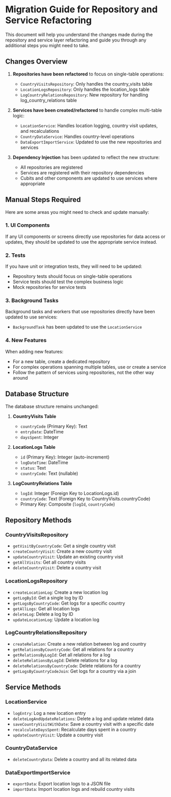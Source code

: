 # Migration Guide for Repository and Service Refactoring

This document will help you understand the changes made during the repository and service layer refactoring and guide you through any additional steps you might need to take.

## Changes Overview

1. **Repositories have been refactored** to focus on single-table operations:
   - `CountryVisitsRepository`: Only handles the country_visits table
   - `LocationLogsRepository`: Only handles the location_logs table
   - `LogCountryRelationsRepository`: New repository for handling log_country_relations table

2. **Services have been created/refactored** to handle complex multi-table logic:
   - `LocationService`: Handles location logging, country visit updates, and recalculations
   - `CountryDataService`: Handles country-level operations
   - `DataExportImportService`: Updated to use the new repositories and services

3. **Dependency Injection** has been updated to reflect the new structure:
   - All repositories are registered
   - Services are registered with their repository dependencies
   - Cubits and other components are updated to use services where appropriate

## Manual Steps Required

Here are some areas you might need to check and update manually:

### 1. UI Components

If any UI components or screens directly use repositories for data access or updates, they should be updated to use the appropriate service instead.

### 2. Tests

If you have unit or integration tests, they will need to be updated:
- Repository tests should focus on single-table operations
- Service tests should test the complex business logic
- Mock repositories for service tests

### 3. Background Tasks

Background tasks and workers that use repositories directly have been updated to use services:
- `BackgroundTask` has been updated to use the `LocationService`

### 4. New Features

When adding new features:
- For a new table, create a dedicated repository
- For complex operations spanning multiple tables, use or create a service
- Follow the pattern of services using repositories, not the other way around

## Database Structure

The database structure remains unchanged:

1. **CountryVisits Table**
   - `countryCode` (Primary Key): Text
   - `entryDate`: DateTime
   - `daysSpent`: Integer

2. **LocationLogs Table**
   - `id` (Primary Key): Integer (auto-increment)
   - `logDateTime`: DateTime
   - `status`: Text
   - `countryCode`: Text (nullable)

3. **LogCountryRelations Table**
   - `logId`: Integer (Foreign Key to LocationLogs.id)
   - `countryCode`: Text (Foreign Key to CountryVisits.countryCode)
   - Primary Key: Composite (`logId`, `countryCode`)

## Repository Methods

### CountryVisitsRepository
- `getVisitByCountryCode`: Get a single country visit
- `createCountryVisit`: Create a new country visit
- `updateCountryVisit`: Update an existing country visit
- `getAllVisits`: Get all country visits
- `deleteCountryVisit`: Delete a country visit

### LocationLogsRepository
- `createLocationLog`: Create a new location log
- `getLogById`: Get a single log by ID
- `getLogsByCountryCode`: Get logs for a specific country
- `getAllLogs`: Get all location logs
- `deleteLog`: Delete a log by ID
- `updateLocationLog`: Update a location log

### LogCountryRelationsRepository
- `createRelation`: Create a new relation between log and country
- `getRelationsByCountryCode`: Get all relations for a country
- `getRelationsByLogId`: Get all relations for a log
- `deleteRelationsByLogId`: Delete relations for a log
- `deleteRelationsByCountryCode`: Delete relations for a country
- `getLogsByCountryCodeJoin`: Get logs for a country via a join

## Service Methods

### LocationService
- `logEntry`: Log a new location entry
- `deleteLogAndUpdateRelations`: Delete a log and update related data
- `saveCountryVisitWithDate`: Save a country visit with a specific date
- `recalculateDaysSpent`: Recalculate days spent in a country
- `updateCountryVisit`: Update a country visit

### CountryDataService
- `deleteCountryData`: Delete a country and all its related data

### DataExportImportService
- `exportData`: Export location logs to a JSON file
- `importData`: Import location logs and rebuild country visits 